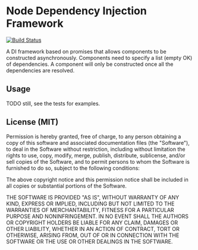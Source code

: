 # Node Dependency Injection Framework

[![Build Status](https://travis-ci.org/TomDunn/node-di-framework.svg?branch=master)](https://travis-ci.org/TomDunn/node-di-framework)

A DI framework based on promises that allows components to be constructed asynchronously. 
Components need to specify a list (empty OK) of dependencies. A component will only be 
constructed once all the dependencies are resolved.

## Usage

TODO still, see the tests for examples.

## License (MIT)

Permission is hereby granted, free of charge, to any person obtaining a copy of this software and associated documentation files (the "Software"), to deal in the Software without restriction, including without limitation the rights to use, copy, modify, merge, publish, distribute, sublicense, and/or sell copies of the Software, and to permit persons to whom the Software is furnished to do so, subject to the following conditions:

The above copyright notice and this permission notice shall be included in all copies or substantial portions of the Software.

THE SOFTWARE IS PROVIDED "AS IS", WITHOUT WARRANTY OF ANY KIND, EXPRESS OR IMPLIED, INCLUDING BUT NOT LIMITED TO THE WARRANTIES OF MERCHANTABILITY, FITNESS FOR A PARTICULAR PURPOSE AND NONINFRINGEMENT. IN NO EVENT SHALL THE AUTHORS OR COPYRIGHT HOLDERS BE LIABLE FOR ANY CLAIM, DAMAGES OR OTHER LIABILITY, WHETHER IN AN ACTION OF CONTRACT, TORT OR OTHERWISE, ARISING FROM, OUT OF OR IN CONNECTION WITH THE SOFTWARE OR THE USE OR OTHER DEALINGS IN THE SOFTWARE.
